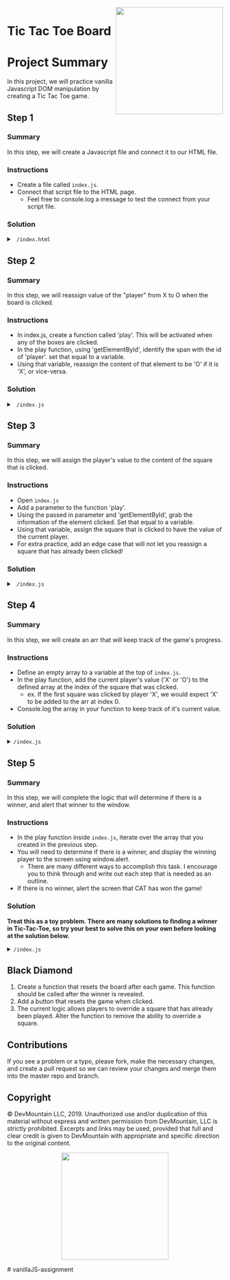 <img src="https://s3.amazonaws.com/devmountain/readme-logo.png" width="250" align="right">

# Tic Tac Toe Board

# Project Summary

In this project, we will practice vanilla Javascript DOM manipulation by creating a Tic Tac Toe game.

## Step 1

### Summary

In this step, we will create a Javascript file and connect it to our HTML file.

### Instructions

- Create a file called `index.js`.
- Connect that script file to the HTML page.
  - Feel free to console.log a message to test the connect from your script file.


### Solution

<details>

<summary> <code> /index.html </code> </summary>

```html
<!DOCTYPE html>
<html lang="en">
  <head>
    <meta charset="UTF-8" />
    <meta name="viewport" content="width=device-width, initial-scale=1.0" />
    <title>Tic Tac Toe</title>
    <link rel="stylesheet" href="./index.css" />
  </head>
  <body>
    <nav>
      <h1>Tic Tac Toe Board!</h1>
    </nav>
    <main>
      <table>
        <tr class="row">
          <td id="0" onclick="play(0)"></td>
          <td id="1" onclick="play(1)"></td>
          <td id="2" onclick="play(2)"></td>
        </tr>
        <tr class="row">
          <td id="3" onclick="play(3)"></td>
          <td id="4" onclick="play(4)"></td>
          <td id="5" onclick="play(5)"></td>
        </tr>
        <tr class="row">
          <td id="6" onclick="play(6)"></td>
          <td id="7" onclick="play(7)"></td>
          <td id="8" onclick="play(8)"></td>
        </tr>
      </table>
      <span>Player </span>
      <span id="player">X</span>
      <span>'s turn</span>
    </main>
    <script src="./index.js"></script>
  </body>
</html>

```
</details>

## Step 2

### Summary

In this step, we will reassign value of the "player" from X to O when the board is clicked.

### Instructions
- In index.js, create a function called 'play'. This will be activated when any of the boxes are clicked. 
- In the play function, using 'getElementById', identify the span with the id of 'player'. set that equal to a variable. 
- Using that variable, reassign the content of that element to be 'O' if it is 'X', or vice-versa. 


### Solution

<details>

<summary> <code> /index.js </code> </summary>

```js
const play = () => {
  const player = document.getElementById('player');

  if (player.innerText === 'X') {
    player.innerText = 'O';
  } else {
    player.innerText = 'X';
  }
};
```

</details>

## Step 3

### Summary

In this step, we will assign the player's value to the content of the square that is clicked.

### Instructions
- Open `index.js`
- Add a parameter to the function 'play'.
- Using the passed in parameter and 'getElementById', grab the information of the element clicked. Set that equal to a variable.
- Using that variable, assign the square that is clicked to have the value of the current player.
- For extra practice, add an edge case that will not let you reassign a square that has already been clicked!

### Solution

<details>

<summary> <code> /index.js </code> </summary>

```js
const play = (val) => {
  const player = document.getElementById('player');
  const element = document.getElementById(val);

  if (player.innerText === 'X') {
    player.innerText = 'O';
    element.innerText = 'X'
  } else {
    player.innerText = 'X';
    element.innerText = 'O'
  }
};
```

</details>

## Step 4

### Summary
In this step, we will create an arr that will keep track of the game's progress.

### Instructions
- Define an empty array to a variable at the top of `index.js`.
- In the play function, add the current player's value ('X' or 'O') to the defined array at the index of the square that was clicked. 
    - ex. If the first square was clicked by player 'X', we would expect 'X' to be added to the arr at index 0.
- Console.log the array in your function to keep track of it's current value.

### Solution

<details>
<summary><code>/index.js</code> </summary>

```js
let board = []

const play = (val) => {
  const player = document.getElementById('player');
  const element = document.getElementById(val);

  if (player.innerText === 'X') {
    player.innerText = 'O';
    element.innerText = 'X'
    board[val] = 'X'
  } else {
    player.innerText = 'X';
    element.innerText = 'O'
    board[val] = 'O'
  }
  console.log(board)
};
```

</details>

## Step 5

### Summary

In this step, we will complete the logic that will determine if there is a winner, and alert that winner to the window.

### Instructions

- In the play function inside `index.js`, iterate over the array that you created in the previous step. 
- You will need to determine if there is a winner, and display the winning player to the screen using window.alert.
    - There are many different ways to accomplish this task. I encourage you to think through and write out each step that is needed as an outline.
- If there is no winner, alert the screen that CAT has won the game!

### Solution

<strong>Treat this as a toy problem. There are many solutions to finding a winner in Tic-Tac-Toe, so try your best to solve this on your own before looking at the solution below. </strong>

<details>
<summary><code>/index.js</code> </summary>

```js
let board = [];

const play = val => {
  const player = document.getElementById("player");
  const element = document.getElementById(val);

  if (player.innerText === "X") {
    player.innerText = "O";
    element.innerText = "X";
    board[val] = "X";
  } else {
    player.innerText = "X";
    element.innerText = "O";
    board[val] = "O";
  }

  let sq1 = board[0] // top row:  sq1 | sq2 | sq3
  let sq2 = board[1] //          -----------------
  let sq3 = board[2] // mid row   sq4 | sq5 | sq6
  let sq4 = board[3] //          -----------------
  let sq5 = board[4] // bot row   sq7 | sq8 | sq9
  let sq6 = board[5]
  let sq7 = board[6]
  let sq8 = board[7]
  let sq9 = board[8]

  //CHECKS ALL WINNING COMBINATIONS
  if (sq1 !== undefined && sq1 === sq2 && sq1 === sq3) {
    window.alert(`${sq1} is the winner`);
    return
  } else if (sq4 !== undefined && sq4 === sq5 && sq4 === sq6) {
    window.alert(`${sq4} is the winner`);
    return
  } else if (sq7 !== undefined && sq7 === sq8 && sq7 === board[8]) {
    window.alert(`${sq7} is the winner`);
    return
  } else if (sq1 !== undefined && sq1 === sq4 && sq1 === sq7) {
    window.alert(`${sq1} is the winner`);
    return
  } else if (sq2 !== undefined && sq2 === sq5 && sq2 === sq8) {
    window.alert(`${sq2} is the winner`);
    return
  } else if (sq3 !== undefined && sq3 === sq6 && sq3 === board[8]) {
    window.alert(`${sq3} is the winner`);
    return
  } else if (sq1 !== undefined && sq1 === sq5 && sq1 === board[8]) {
    window.alert(`${sq1} is the winner`);
    return
  } else if (sq7 !== undefined && sq7 === sq5 && sq7 === sq3) {
    window.alert(`${sq7} is the winner`);
    return
  }

  //DETERMINES IF THE BOARD IS FULL, ALERTS WHEN IT IS
  let boardFull = true
  for(let i = 0; i <= 8; i++){
    if(board[i] === undefined){
        boardFull = false
    }
  }
  if(boardFull === true){
    window.alert("Cat's game, there is no winner")
  }
};
```

</details>

## Black Diamond 

1. Create a function that resets the board after each game. This function should be called after the winner is revealed.
2. Add a button that resets the game when clicked. 
3. The current logic allows players to override a square that has already been played. Alter the function to remove the ability to override a square. 


## Contributions

If you see a problem or a typo, please fork, make the necessary changes, and create a pull request so we can review your changes and merge them into the master repo and branch.

## Copyright

© DevMountain LLC, 2019. Unauthorized use and/or duplication of this material without express and written permission from DevMountain, LLC is strictly prohibited. Excerpts and links may be used, provided that full and clear credit is given to DevMountain with appropriate and specific direction to the original content.

<p align="center">
<img src="https://s3.amazonaws.com/devmountain/readme-logo.png" width="250">
</p># vanillaJS-assignment
